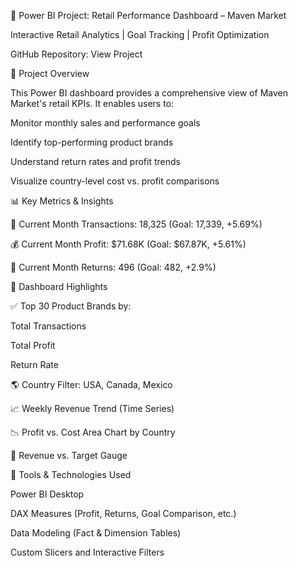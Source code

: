 🚀 Power BI Project: Retail Performance Dashboard – Maven Market

Interactive Retail Analytics | Goal Tracking | Profit Optimization

GitHub Repository: View Project

🧠 Project Overview

This Power BI dashboard provides a comprehensive view of Maven Market's retail KPIs. It enables users to:

Monitor monthly sales and performance goals

Identify top-performing product brands

Understand return rates and profit trends

Visualize country-level cost vs. profit comparisons

📊 Key Metrics & Insights

📓 Current Month Transactions: 18,325 (Goal: 17,339, +5.69%)

💰 Current Month Profit: $71.68K (Goal: $67.87K, +5.61%)

🔁 Current Month Returns: 496 (Goal: 482, +2.9%)

📌 Dashboard Highlights

✅ Top 30 Product Brands by:

Total Transactions

Total Profit

Return Rate

🌎 Country Filter: USA, Canada, Mexico

📈 Weekly Revenue Trend (Time Series)

📉 Profit vs. Cost Area Chart by Country

🔢 Revenue vs. Target Gauge

💼 Tools & Technologies Used

Power BI Desktop

DAX Measures (Profit, Returns, Goal Comparison, etc.)

Data Modeling (Fact & Dimension Tables)

Custom Slicers and Interactive Filters

